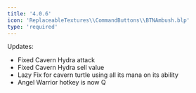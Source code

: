 ```yaml
---
title: '4.0.6'
icon: 'ReplaceableTextures\\CommandButtons\\BTNAmbush.blp'
type: 'required'
---
```


Updates:
 - Fixed Cavern Hydra attack
 - Fixed Cavern Hydra sell value
 - Lazy Fix for cavern turtle using all its mana on its ability
 - Angel Warrior hotkey is now Q
 